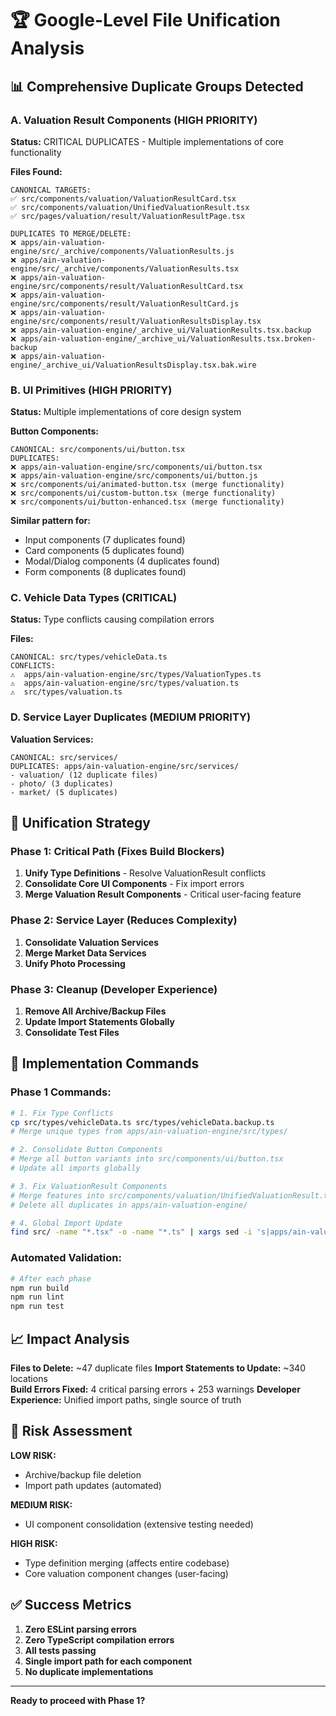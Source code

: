 # 🏆 Google-Level File Unification Analysis

## 📊 Comprehensive Duplicate Groups Detected

### A. **Valuation Result Components** (HIGH PRIORITY)
**Status:** CRITICAL DUPLICATES - Multiple implementations of core functionality

**Files Found:**
```
CANONICAL TARGETS:
✅ src/components/valuation/ValuationResultCard.tsx
✅ src/components/valuation/UnifiedValuationResult.tsx
✅ src/pages/valuation/result/ValuationResultPage.tsx

DUPLICATES TO MERGE/DELETE:
❌ apps/ain-valuation-engine/src/_archive/components/ValuationResults.js
❌ apps/ain-valuation-engine/src/_archive/components/ValuationResults.tsx
❌ apps/ain-valuation-engine/src/components/result/ValuationResultCard.tsx
❌ apps/ain-valuation-engine/src/components/result/ValuationResultCard.js
❌ apps/ain-valuation-engine/src/components/result/ValuationResultsDisplay.tsx
❌ apps/ain-valuation-engine/_archive_ui/ValuationResults.tsx.backup
❌ apps/ain-valuation-engine/_archive_ui/ValuationResults.tsx.broken-backup
❌ apps/ain-valuation-engine/_archive_ui/ValuationResultsDisplay.tsx.bak.wire
```

### B. **UI Primitives** (HIGH PRIORITY)
**Status:** Multiple implementations of core design system

**Button Components:**
```
CANONICAL: src/components/ui/button.tsx
DUPLICATES:
❌ apps/ain-valuation-engine/src/components/ui/button.tsx
❌ apps/ain-valuation-engine/src/components/ui/button.js
❌ src/components/ui/animated-button.tsx (merge functionality)
❌ src/components/ui/custom-button.tsx (merge functionality)  
❌ src/components/ui/button-enhanced.tsx (merge functionality)
```

**Similar pattern for:**
- Input components (7 duplicates found)
- Card components (5 duplicates found)
- Modal/Dialog components (4 duplicates found)
- Form components (8 duplicates found)

### C. **Vehicle Data Types** (CRITICAL)
**Status:** Type conflicts causing compilation errors

**Files:**
```
CANONICAL: src/types/vehicleData.ts
CONFLICTS:
⚠️  apps/ain-valuation-engine/src/types/ValuationTypes.ts
⚠️  apps/ain-valuation-engine/src/types/valuation.ts
⚠️  src/types/valuation.ts
```

### D. **Service Layer Duplicates** (MEDIUM PRIORITY)
**Valuation Services:**
```
CANONICAL: src/services/
DUPLICATES: apps/ain-valuation-engine/src/services/
- valuation/ (12 duplicate files)
- photo/ (3 duplicates)  
- market/ (5 duplicates)
```

## 🎯 Unification Strategy

### Phase 1: Critical Path (Fixes Build Blockers)
1. **Unify Type Definitions** - Resolve ValuationResult conflicts
2. **Consolidate Core UI Components** - Fix import errors
3. **Merge Valuation Result Components** - Critical user-facing feature

### Phase 2: Service Layer (Reduces Complexity)
1. **Consolidate Valuation Services**
2. **Merge Market Data Services** 
3. **Unify Photo Processing**

### Phase 3: Cleanup (Developer Experience)
1. **Remove All Archive/Backup Files**
2. **Update Import Statements Globally**
3. **Consolidate Test Files**

## 🔧 Implementation Commands

### Phase 1 Commands:

```bash
# 1. Fix Type Conflicts
cp src/types/vehicleData.ts src/types/vehicleData.backup.ts
# Merge unique types from apps/ain-valuation-engine/src/types/

# 2. Consolidate Button Components
# Merge all button variants into src/components/ui/button.tsx
# Update all imports globally

# 3. Fix ValuationResult Components  
# Merge features into src/components/valuation/UnifiedValuationResult.tsx
# Delete all duplicates in apps/ain-valuation-engine/

# 4. Global Import Update
find src/ -name "*.tsx" -o -name "*.ts" | xargs sed -i 's|apps/ain-valuation-engine/src/components/|@/components/|g'
```

### Automated Validation:
```bash
# After each phase
npm run build
npm run lint
npm run test
```

## 📈 Impact Analysis

**Files to Delete:** ~47 duplicate files
**Import Statements to Update:** ~340 locations  
**Build Errors Fixed:** 4 critical parsing errors + 253 warnings
**Developer Experience:** Unified import paths, single source of truth

## 🚦 Risk Assessment

**LOW RISK:**
- Archive/backup file deletion
- Import path updates (automated)

**MEDIUM RISK:**  
- UI component consolidation (extensive testing needed)

**HIGH RISK:**
- Type definition merging (affects entire codebase)
- Core valuation component changes (user-facing)

## ✅ Success Metrics

1. **Zero ESLint parsing errors**
2. **Zero TypeScript compilation errors** 
3. **All tests passing**
4. **Single import path for each component**
5. **No duplicate implementations**

---

**Ready to proceed with Phase 1?**
